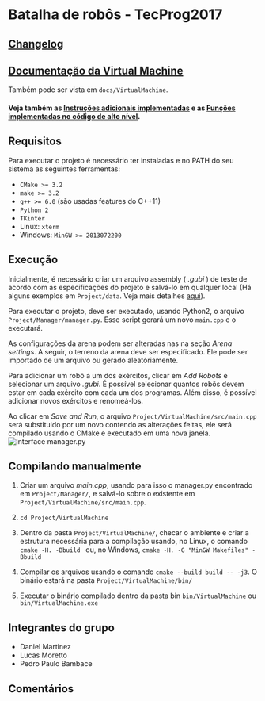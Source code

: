 # Batalha de robôs - TecProg2017

## [Changelog](changelog.md)

## [Documentação da Virtual Machine](https://r0zbot.github.io/Batalha-de-robos-TecProg2017/VirtualMachine/)
 Também pode ser vista em `docs/VirtualMachine`.

#### Veja também as [Instruções adicionais implementadas](instrucoes_adicionais.md) e as [Funções implementadas no código de alto nível](alto_nivel.md).

## Requisitos

Para executar o projeto é necessário ter instaladas e no PATH do seu sistema as seguintes ferramentas:

* `CMake >= 3.2`
* `make >= 3.2 `
* `g++ >= 6.0` (são usadas features do C++11)
* `Python 2`
* `TKinter`
* Linux: `xterm`
* Windows: `MinGW >= 2013072200`

## Execução

Inicialmente, é necessário criar um arquivo assembly ( _.gubi_ ) de teste de acordo com as especificações do projeto e salvá-lo em qualquer local (Há alguns exemplos em `Project/data`. Veja mais detalhes [aqui](Project/data/0testfiles.md)). 

Para executar o projeto, deve ser executado, usando Python2, o arquivo `Project/Manager/manager.py`. Esse script gerará um novo `main.cpp` e o executará.

As configurações da arena podem ser alteradas nas na seção _Arena settings_. A seguir, o terreno da arena deve ser especificado. Ele pode ser importado de um arquivo ou gerado aleatóriamente.

Para adicionar um robô a um dos exércitos, clicar em _Add Robots_ e selecionar um arquivo _.gubi_. É possível selecionar quantos robôs devem estar em cada exército com cada um dos programas. Além disso, é possível adicionar novos exércitos e renomeá-los.

Ao clicar em _Save and Run_, o arquivo `Project/VirtualMachine/src/main.cpp` será substituido por um novo contendo as alterações feitas, ele será compilado usando o CMake e executado em uma nova janela.
![interface manager.py](https://s33.postimg.org/xzypsl68f/image.png)
## Compilando manualmente 

1. Criar um arquivo _main.cpp_, usando para isso o manager.py encontrado em `Project/Manager/`, e salvá-lo sobre o existente em `Project/VirtualMachine/src/main.cpp`.

1. `cd Project/VirtualMachine`

1. Dentro da pasta `Project/VirtualMachine/`, checar o ambiente e criar a estrutura necessária para a compilação usando, no Linux, o comando `cmake -H. -Bbuild ` ou, no Windows, `cmake -H. -G "MinGW Makefiles" -Bbuild`

1. Compilar os arquivos usando o comando `cmake --build build -- -j3`. O binário estará na pasta `Project/VirtualMachine/bin/`

1. Executar o binário compilado dentro da pasta bin `bin/VirtualMachine` ou `bin/VirtualMachine.exe`

## Integrantes do grupo
* Daniel Martinez
* Lucas Moretto
* Pedro Paulo Bambace

## Comentários
